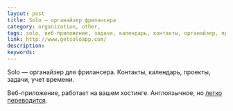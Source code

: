 ```yaml
---
layout: post
title: Solo — органайзер фрилансера
category: organization, other, 
tags: solo, веб-приложение, задача, календарь, контакты, органайзер, проект, учет времени, фриланс, 
link: http://www.getsoloapp.com/
description: 
keywords: 
---
```


<p>Solo — органайзер для фрилансера. Контакты, календарь, проекты, задачи, учет времени.</p>
<p>Веб-приложение, работает на вашем хостинге. Англоязычное, но <a href="http://www.getsoloapp.com/documentation#translation">легко переводится</a>.</p>
